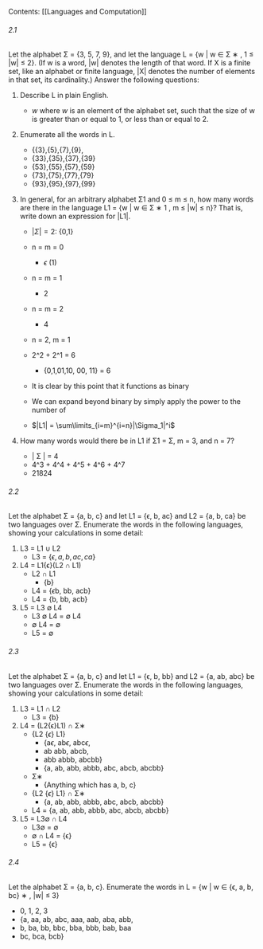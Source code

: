 Contents:
[[Languages and Computation]]


###### 2.1
Let the alphabet Σ = {3, 5, 7, 9}, and let the language L = {w | w ∈ Σ ∗ , 1 ≤ |w| ≤ 2}. (If w is a word, |w| denotes the length of that word. If X is a finite set, like an alphabet or finite language, |X| denotes the number of elements in that set, its cardinality.) Answer the following questions:

1. Describe L in plain English. 
	- $w$ where $w$ is an element of the alphabet set, such that the size of w is greater than or equal to 1, or less than or equal to 2.
2. Enumerate all the words in L. 
	- {{3},{5},{7},{9},
	- {33},{35},{37},{39}
	- {53},{55},{57},{59}
	- {73},{75},{77},{79}
	- {93},{95},{97},{99}

3. In general, for an arbitrary alphabet Σ1 and 0 ≤ m ≤ n, how many words are there in the language L1 = {w | w ∈ Σ ∗ 1 , m ≤ |w| ≤ n}? That is, write down an expression for |L1|.
	- $|\Sigma| = 2:$ {0,1}
	- n = m = 0
		- $\epsilon$ (1)
	- n = m = 1
		- 2
	- n = m = 2
		- 4
	- n = 2, m = 1
	- 2^2 + 2^1 = 6
		- {0,1,01,10, 00, 11} = 6
	- It is clear by this point that it functions as binary
	- We can expand beyond binary by simply apply the power to the number of 

	- $|L1| = \sum\limits_{i=m}^{i=n}|\Sigma_1|^i$  
4. How many words would there be in L1 if Σ1 = Σ, m = 3, and n = 7?
	- | Σ | = 4
	- 4^3 + 4^4 + 4^5 + 4^6 + 4^7
	- 21824




###### 2.2
Let the alphabet 
Σ = {a, b, c} and let 
L1 = {ϵ, b, ac} and 
L2 = {a, b, ca} 
be two languages over Σ. 
Enumerate the words in the following languages, showing your calculations in some detail:

1. L3 = L1 ∪ L2 
	- L3 = {$\epsilon, a, b, ac, ca$} 
2. L4 = L1{ϵ}(L2 ∩ L1)
	- L2 ∩ L1
		- {b}
	- L4 = {$\epsilon$b, bb, acb}
	- L4 = {b, bb, acb}
3. L5 = L3 $\emptyset$ L4
	- L3 $\emptyset$ L4 = $\emptyset$ L4
	- $\emptyset$ L4 = $\emptyset$ 
	- L5 = $\emptyset$ 

###### 2.3
Let the alphabet 
Σ = {a, b, c} and let 
L1 = {ϵ, b, bb} and 
L2 = {a, ab, abc} 
be two languages over Σ. 
Enumerate the words in the following languages, showing your calculations in some detail:

1. L3 = L1 ∩ L2 
	- L3 = {b}
2. L4 = (L2{ϵ}L1) ∩ Σ∗
	-  {L2 {$\epsilon$} L1}
		- {a$\epsilon$, ab$\epsilon$, abc$\epsilon$,
		-  ab abb, abcb,
		-  abb abbb, abcbb}
		- {a, ab, abb, abbb, abc, abcb, abcbb}
	- Σ∗
		- {Anything which has a, b, c}
	-  {L2 {$\epsilon$} L1} ∩ Σ∗
		- {a, ab, abb, abbb, abc, abcb, abcbb}
	- L4 = {a, ab, abb, abbb, abc, abcb, abcbb}
3. L5 = L3∅ ∩ L4
	- L3∅  = ∅ 
	- ∅  ∩ L4 = {ϵ}
	- L5 = {ϵ}

###### 2.4
Let the alphabet 
Σ = {a, b, c}. 
Enumerate the words in 
L = {w | w ∈ {ϵ, a, b, bc} ∗ , |w| ≤ 3}
- 0, 1, 2, 3
- {a, aa, ab, abc, aaa, aab, aba, abb,
-  b, ba, bb, bbc, bba, bbb, bab, baa
-  bc, bca, bcb}

